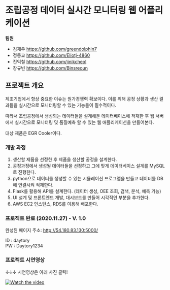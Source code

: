 # 조립공정 데이터 실시간 모니터링 웹 어플리케이션


**팀원** 

+ 김재우 https://github.com/greendolphin7
+ 정동교 https://github.com/Eliotj-4860  
+ 진익철 https://github.com/jinikcheol  
+ 장규빈 https://github.com/Binsreoun  

## 프로젝트 개요

제조기업에서 항상 중요한 이슈는 원가경쟁력 확보이다. 이를 위해 공정 상황과 생산 결과들을 실시간으로 모니터링할 수 있는 기능들이 필수적이다.

따라서 조립공정에서 생성되는 데이터들을 설계해둔 데이터베이스에 적재한 후 웹 서버에서 실시간으로 모니터링 및 품질예측 할 수 있는 웹 애플리케이션을 만들어본다.  

대상 제품은 EGR Cooler이다.


### 개발 과정

1. 생산할 제품을 선정한 후 제품을 생산할 공정을 설계한다.    
2. 공정과정에서 생성될 데이터들을 선정하고 그에 맞게 데이터베이스 설계를 MySQL로 진행한다.  
3. python으로 데이터를 생성할 수 있는 시뮬레이션 프로그램을 만들고 데이터를 DB에 연결시켜 적재한다.  
4. Flask를 활용해 API를 설계한다. (데이터 생성, OEE 조회, 검색, 분석, 예측 기능)  
5. UI 설계 및 프론트엔드 개발, 대시보드를 만들어 시각적인 부분을 추가한다.  
6. AWS EC2 인스턴스, RDS를 이용해 배포한다.  



### 프로젝트 완료 (2020.11.27) - V. 1.0

완성된 페이지 주소: http://54.180.83.130:5000/

ID : daytory  
PW : Daytory1234



### 프로젝트 시연영상

↓↓↓ 시연영상은 아래 사진 클릭!  

[![Watch the video](https://i9.ytimg.com/vi/d6pkNx7TiYw/mqdefault.jpg?time=1607394300000&sqp=CPzHu_4F&rs=AOn4CLBiISa1M0kRmfWTCeGeS4On6KbbKg)](https://youtu.be/d6pkNx7TiYw)

